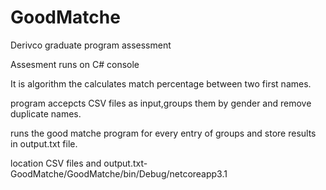 # GoodMatche
Derivco graduate program assessment

Assesment runs on C# console

It is algorithm the calculates match percentage between two first names.

program accepcts CSV files as input,groups them by gender and remove duplicate names.

runs the good matche program for every entry of groups and store results in output.txt file.

location CSV files and output.txt- GoodMatche/GoodMatche/bin/Debug/netcoreapp3.1
